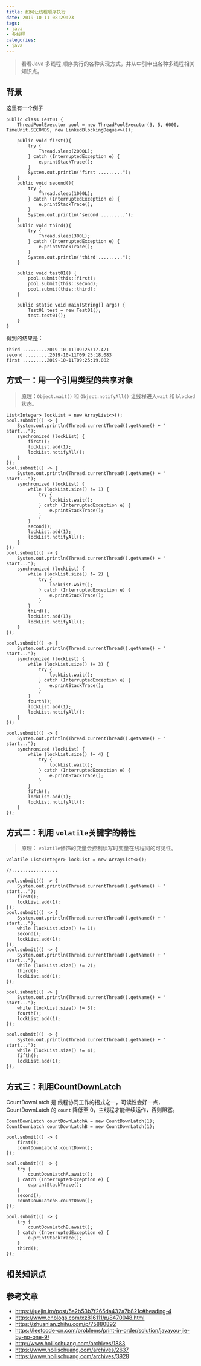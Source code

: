```yaml
---
title: 如何让线程顺序执行
date: 2019-10-11 08:29:23
tags:
- java
- 多线程
categories:
- java
---
```


> 看看Java 多线程 顺序执行的各种实现方式，并从中引申出各种多线程相关知识点。

<!--more-->

## 背景
这里有一个例子
```
public class Test01 {
    ThreadPoolExecutor pool = new ThreadPoolExecutor(3, 5, 6000, TimeUnit.SECONDS, new LinkedBlockingDeque<>());

    public void first(){
        try {
            Thread.sleep(2000L);
        } catch (InterruptedException e) {
            e.printStackTrace();
        }
        System.out.println("first .........");
    }
    public void second(){
        try {
            Thread.sleep(1000L);
        } catch (InterruptedException e) {
            e.printStackTrace();
        }
        System.out.println("second .........");
    }
    public void third(){
        try {
            Thread.sleep(300L);
        } catch (InterruptedException e) {
            e.printStackTrace();
        }
        System.out.println("third .........");
    }

    public void test01() {
        pool.submit(this::first);
        pool.submit(this::second);
        pool.submit(this::third);
    }

    public static void main(String[] args) {
        Test01 test = new Test01();
        test.test01();
    }
}
```
得到的结果是：
```
third .........2019-10-11T09:25:17.421
second .........2019-10-11T09:25:18.083
first .........2019-10-11T09:25:19.082
```


## 方式一：用一个引用类型的共享对象
> 原理：`Object.wait()` 和 `Object.notifyAll()` 让线程进入`wait` 和 `blocked` 状态。

```
List<Integer> lockList = new ArrayList<>();
pool.submit(() -> {
    System.out.println(Thread.currentThread().getName() + " start...");
    synchronized (lockList) {
        first();
        lockList.add(1);
        lockList.notifyAll();
    }
});
pool.submit(() -> {
    System.out.println(Thread.currentThread().getName() + " start...");
    synchronized (lockList) {
        while (lockList.size() != 1) {
            try {
                lockList.wait();
            } catch (InterruptedException e) {
                e.printStackTrace();
            }
        }
        second();
        lockList.add(1);
        lockList.notifyAll();
    }
});
pool.submit(() -> {
    System.out.println(Thread.currentThread().getName() + " start...");
    synchronized (lockList) {
        while (lockList.size() != 2) {
            try {
                lockList.wait();
            } catch (InterruptedException e) {
                e.printStackTrace();
            }
        }
        third();
        lockList.add(1);
        lockList.notifyAll();
    }
});

pool.submit(() -> {
    System.out.println(Thread.currentThread().getName() + " start...");
    synchronized (lockList) {
        while (lockList.size() != 3) {
            try {
                lockList.wait();
            } catch (InterruptedException e) {
                e.printStackTrace();
            }
        }
        fourth();
        lockList.add(1);
        lockList.notifyAll();
    }
});

pool.submit(() -> {
    System.out.println(Thread.currentThread().getName() + " start...");
    synchronized (lockList) {
        while (lockList.size() != 4) {
            try {
                lockList.wait();
            } catch (InterruptedException e) {
                e.printStackTrace();
            }
        }
        fifth();
        lockList.add(1);
        lockList.notifyAll();
    }
});
```

## 方式二：利用 `volatile`关键字的特性
> 原理： `volatile`修饰的变量会控制读写时变量在线程间的可见性。

```
volatile List<Integer> lockList = new ArrayList<>();

//.................

pool.submit(() -> {
    System.out.println(Thread.currentThread().getName() + " start...");
    first();
    lockList.add(1);
});
pool.submit(() -> {
    System.out.println(Thread.currentThread().getName() + " start...");
    while (lockList.size() != 1);
    second();
    lockList.add(1);
});
pool.submit(() -> {
    System.out.println(Thread.currentThread().getName() + " start...");
    while (lockList.size() != 2);
    third();
    lockList.add(1);
});

pool.submit(() -> {
    System.out.println(Thread.currentThread().getName() + " start...");
    while (lockList.size() != 3);
    fourth();
    lockList.add(1);
});

pool.submit(() -> {
    System.out.println(Thread.currentThread().getName() + " start...");
    while (lockList.size() != 4);
    fifth();
    lockList.add(1);
});
```

## 方式三：利用CountDownLatch
CountDownLatch 是 线程协同工作的招式之一，可读性会好一点，CountDownLatch 的 `count` 降低至 0，主线程才能继续运作，否则阻塞。

```
CountDownLatch countDownLatchA = new CountDownLatch(1);
CountDownLatch countDownLatchB = new CountDownLatch(1);

pool.submit(() -> {
    first();
    countDownLatchA.countDown();
});

pool.submit(() -> {
    try {
        countDownLatchA.await();
    } catch (InterruptedException e) {
        e.printStackTrace();
    }
    second();
    countDownLatchB.countDown();
});

pool.submit(() -> {
    try {
        countDownLatchB.await();
    } catch (InterruptedException e) {
        e.printStackTrace();
    }
    third();
});
```

## 相关知识点

## 参考文章
* https://juejin.im/post/5a2b53b7f265da432a7b821c#heading-4
* https://www.cnblogs.com/xz816111/p/8470048.html
* https://zhuanlan.zhihu.com/p/75880892
* https://leetcode-cn.com/problems/print-in-order/solution/javayou-jie-by-no-one-9/
* http://www.hollischuang.com/archives/1883
* https://www.hollischuang.com/archives/2637
* https://www.hollischuang.com/archives/3928
